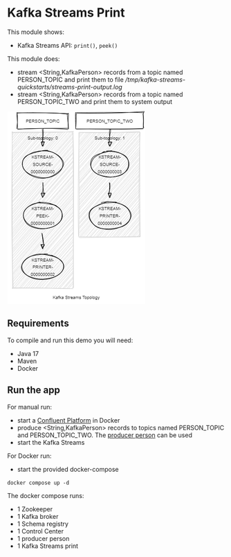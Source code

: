 # Kafka Streams Print

This module shows:
- Kafka Streams API: `print()`, `peek()`

This module does:
- stream <String,KafkaPerson> records from a topic named PERSON_TOPIC and print them to file _/tmp/kafka-streams-quickstarts/streams-print-output.log_
- stream <String,KafkaPerson> records from a topic named PERSON_TOPIC_TWO and print them to system output

![topology.png](topology.png)

## Requirements

To compile and run this demo you will need:
- Java 17
- Maven
- Docker

## Run the app

For manual run:
- start a [Confluent Platform](https://docs.confluent.io/platform/current/quickstart/ce-docker-quickstart.html#step-1-download-and-start-cp) in Docker
- produce <String,KafkaPerson> records to topics named PERSON_TOPIC and PERSON_TOPIC_TWO. The [producer person](../specific-producers/kafka-streams-producer-person) can be used
- start the Kafka Streams

For Docker run:
- start the provided docker-compose 

```
docker compose up -d
```

The docker compose runs:
- 1 Zookeeper
- 1 Kafka broker
- 1 Schema registry
- 1 Control Center
- 1 producer person
- 1 Kafka Streams print
